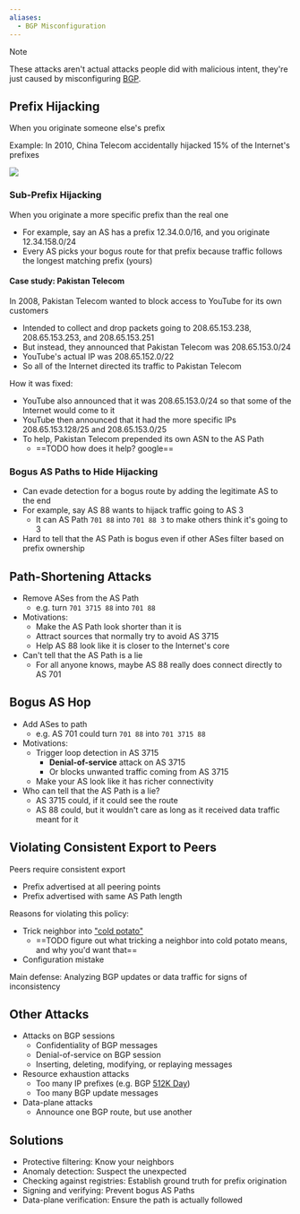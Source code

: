 ```yaml
---
aliases:
  - BGP Misconfiguration
---
```

> [!note]
> These attacks aren't actual attacks people did with malicious intent, they're just caused by misconfiguring [BGP](Inter-Domain%20Routing/BGP.md).

## Prefix Hijacking

When you originate someone else's prefix

Example: In 2010, China Telecom accidentally hijacked 15% of the Internet's prefixes

![](Inter-Domain%20Routing/prefix-hijacking.png)

### Sub-Prefix Hijacking

When you originate a more specific prefix than the real one
- For example, say an AS has a prefix 12.34.0.0/16, and you originate 12.34.158.0/24
- Every AS picks your bogus route for that prefix because traffic follows the longest matching prefix (yours)

#### Case study: Pakistan Telecom

In 2008, Pakistan Telecom wanted to block access to YouTube for its own customers
- Intended to collect and drop packets going to 208.65.153.238, 208.65.153.253, and 208.65.153.251
- But instead, they announced that Pakistan Telecom was 208.65.153.0/24
- YouTube's actual IP was 208.65.152.0/22
- So all of the Internet directed its traffic to Pakistan Telecom

How it was fixed:
- YouTube also announced that it was 208.65.153.0/24 so that some of the Internet would come to it
- YouTube then announced that it had the more specific IPs 208.65.153.128/25 and 208.65.153.0/25
- To help, Pakistan Telecom prepended its own ASN to the AS Path
	- ==TODO how does it help? google==

### Bogus AS Paths to Hide Hijacking

- Can evade detection for a bogus route by adding the legitimate AS to the end
- For example, say AS 88 wants to hijack traffic going to AS 3
	- It can AS Path `701 88` into `701 88 3` to make others think it's going to 3
- Hard to tell that the AS Path is bogus even if other ASes filter based on prefix ownership

## Path-Shortening Attacks

- Remove ASes from the AS Path
	- e.g. turn `701 3715 88` into `701 88`
- Motivations:
	- Make the AS Path look shorter than it is
	- Attract sources that normally try to avoid AS 3715
	- Help AS 88 look like it is closer to the Internet's core
- Can't tell that the AS Path is a lie
	- For all anyone knows, maybe AS 88 really does connect directly to AS 701

## Bogus AS Hop

- Add ASes to path
	- e.g. AS 701 could turn `701 88` into `701 3715 88`
- Motivations:
	- Trigger loop detection in AS 3715
		- **Denial-of-service** attack on AS 3715
		- Or blocks unwanted traffic coming from AS 3715
	- Make your AS look like it has richer connectivity
- Who can tell that the AS Path is a lie?
	- AS 3715 could, if it could see the route
	- AS 88 could, but it wouldn't care as long as it received data traffic meant for it

## Violating Consistent Export to Peers

Peers require consistent export
- Prefix advertised at all peering points
- Prefix advertised with same AS Path length

Reasons for violating this policy:
- Trick neighbor into ["cold potato"](Inter-Domain%20Routing/Cold%20Potato%20Routing.md)
	- ==TODO figure out what tricking a neighbor into cold potato means, and why you'd want that==
- Configuration mistake

Main defense: Analyzing BGP updates or data traffic for signs of inconsistency

## Other Attacks

- Attacks on BGP sessions
	- Confidentiality of BGP messages
	- Denial-of-service on BGP session
	- Inserting, deleting, modifying, or replaying messages
- Resource exhaustion attacks
	- Too many IP prefixes (e.g. BGP [512K Day](https://en.wikipedia.org/wiki/Border_Gateway_Protocol#512k_day))
	- Too many BGP update messages
- Data-plane attacks
	- Announce one BGP route, but use another

## Solutions

- Protective filtering: Know your neighbors
- Anomaly detection: Suspect the unexpected
- Checking against registries: Establish ground truth for prefix origination
- Signing and verifying: Prevent bogus AS Paths
- Data-plane verification: Ensure the path is actually followed
